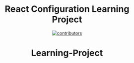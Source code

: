 <!--
The Readme file documents the project description and installation and set up instructions
-->
<div align="center">
<h1>React Configuration Learning Project</h1>
<div>
<!-- Badges -->
<p>
 <a href="https://github.com/AndrewIndeche/Learning-Project/graphs/contributors">
    <img src="https://img.shields.io/github/contributors/Louis3797/awesome-readme-template" alt="contributors" />
  </a>
</p>

# Learning-Project
